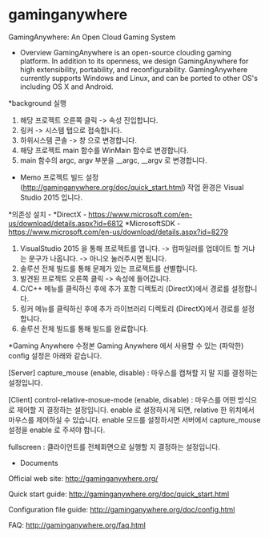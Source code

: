gaminganywhere
==============

GamingAnywhere: An Open Cloud Gaming System
* Overview
GamingAnywhere is an open-source clouding gaming platform. In addition to its
openness, we design GamingAnywhere for high extensibility, portability, and
reconfigurability. GamingAnywhere currently supports Windows and Linux, and
can be ported to other OS's including OS X and Android.


*background 실행
1. 해당 프로젝트 오른쪽 클릭 -> 속성 진입합니다.
2. 링커 -> 시스템 탭으로 접속합니다.
3. 하위시스템 콘솔 -> 창 으로 변경합니다.
4. 해당 프로젝트 main 함수를 WinMain 함수로 변경합니다.
5. main 함수의 argc, argv 부분을 __argc, __argv 로 변경합니다.

* Memo
프로젝트 빌드 설정 (http://gaminganywhere.org/doc/quick_start.html)
작업 환경은 Visual Studio 2015 입니다.

*의존성 설치 -
*DirectX - https://www.microsoft.com/en-us/download/details.aspx?id=6812 
*MicrosoftSDK - https://www.microsoft.com/en-us/download/details.aspx?id=8279
 
1. VisualStudio 2015 을 통해 프로젝트를 엽니다. -> 컴파일러를 업데이트 할 거냐는 문구가 나옵니다. -> 아니오 눌러주시면 됩니다.
2. 솔루션 전체 빌드를 통해 문제가 있는 프로젝트를 선별합니다.
3. 발견된 프로젝트 오른쪽 클릭 -> 속성에 들어갑니다.
4. C/C++ 메뉴를 클릭하신 후에 추가 포함 디렉토리 (DirectX)에서 경로를 설정합니다.
5. 링커 메뉴를 클릭하신 후에 추가 라이브러리 디렉토리 (DirectX)에서 경로를 설정합니다.
6. 솔루션 전체 빌드를 통해 빌드를 완료합니다.

*Gaming Anywhere 수정본 
Gaming Anywhere 에서 사용할 수 있는 (파악한) config 설정은 아래와 같습니다.

[Server]
capture_mouse (enable, disable) : 마우스를 캡쳐할 지 말 지를 결정하는 설정입니다.
 
[Client]
control-relative-mosue-mode (enable, disable) :
마우스를 어떤 방식으로 제어할 지 결정하는 설정입니다.
enable 로 설정하시게 되면, relative 한 위치에서 마우스를 제어하실 수 있습니다. 
enable 모드를 설정하시면 서버에서 capture_mouse 설정을 enable 로 주셔야 합니다.

fullscreen : 클라이언트를 전체화면으로 실행할 지 결정하는 설정입니다.

* Documents

Official web site: http://gaminganywhere.org/

Quick start guide: http://gaminganywhere.org/doc/quick_start.html

Configuration file guide: http://gaminganywhere.org/doc/config.html

FAQ: http://gaminganywhere.org/faq.html

